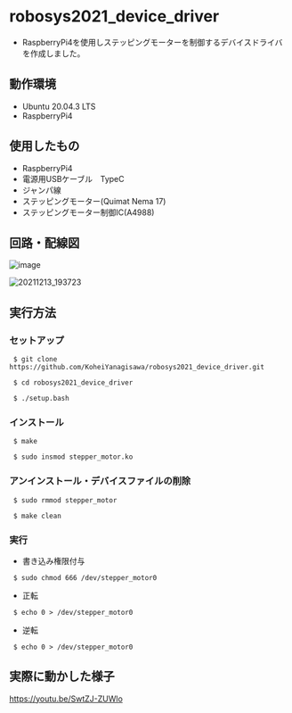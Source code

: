 # robosys2021_device_driver
 - RaspberryPi4を使用しステッピングモーターを制御するデバイスドライバを作成しました。
 ## 動作環境
 - Ubuntu 20.04.3 LTS
 - RaspberryPi4
 ## 使用したもの
 - RaspberryPi4
 - 電源用USBケーブル　TypeC
 - ジャンパ線
 - ステッピングモーター(Quimat Nema 17)
 - ステッピングモーター制御IC(A4988)
 ## 回路・配線図
 ![image](https://user-images.githubusercontent.com/76610691/145844705-f6cec416-b1f7-42e3-a58b-fd348eca9e08.png)
 
 ![20211213_193723](https://user-images.githubusercontent.com/76610691/145852927-78086c1d-b005-4771-b367-2d71ebd48efe.jpg)
 ## 実行方法
 ### セットアップ
 ```
  $ git clone https://github.com/KoheiYanagisawa/robosys2021_device_driver.git
 
  $ cd robosys2021_device_driver
 
  $ ./setup.bash
 ```
 
 ### インストール
 ```
  $ make
 
  $ sudo insmod stepper_motor.ko
 ```
  
 ### アンインストール・デバイスファイルの削除
 ```
  $ sudo rmmod stepper_motor
  
  $ make clean
 ```
  
 ### 実行
 - 書き込み権限付与
 ```
  $ sudo chmod 666 /dev/stepper_motor0
 ```
 
 - 正転
 ```
  $ echo 0 > /dev/stepper_motor0
 ```
 
 - 逆転
 ```
  $ echo 0 > /dev/stepper_motor0
 ```
 ## 実際に動かした様子
 https://youtu.be/SwtZJ-ZUWlo
